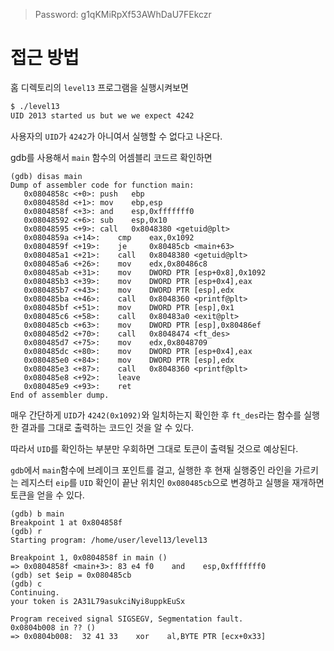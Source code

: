 > Password: g1qKMiRpXf53AWhDaU7FEkczr

# 접근 방법

홈 디렉토리의 `level13` 프로그램을 실행시켜보면

```bash
$ ./level13
UID 2013 started us but we we expect 4242
```

사용자의 `UID`가 `4242`가 아니여서 실행할 수 없다고 나온다.

gdb를 사용해서 `main` 함수의 어셈블리 코드르 확인하면
```
(gdb) disas main
Dump of assembler code for function main:
   0x0804858c <+0>:	push   ebp
   0x0804858d <+1>:	mov    ebp,esp
   0x0804858f <+3>:	and    esp,0xfffffff0
   0x08048592 <+6>:	sub    esp,0x10
   0x08048595 <+9>:	call   0x8048380 <getuid@plt>
   0x0804859a <+14>:	cmp    eax,0x1092
   0x0804859f <+19>:	je     0x80485cb <main+63>
   0x080485a1 <+21>:	call   0x8048380 <getuid@plt>
   0x080485a6 <+26>:	mov    edx,0x80486c8
   0x080485ab <+31>:	mov    DWORD PTR [esp+0x8],0x1092
   0x080485b3 <+39>:	mov    DWORD PTR [esp+0x4],eax
   0x080485b7 <+43>:	mov    DWORD PTR [esp],edx
   0x080485ba <+46>:	call   0x8048360 <printf@plt>
   0x080485bf <+51>:	mov    DWORD PTR [esp],0x1
   0x080485c6 <+58>:	call   0x80483a0 <exit@plt>
   0x080485cb <+63>:	mov    DWORD PTR [esp],0x80486ef
   0x080485d2 <+70>:	call   0x8048474 <ft_des>
   0x080485d7 <+75>:	mov    edx,0x8048709
   0x080485dc <+80>:	mov    DWORD PTR [esp+0x4],eax
   0x080485e0 <+84>:	mov    DWORD PTR [esp],edx
   0x080485e3 <+87>:	call   0x8048360 <printf@plt>
   0x080485e8 <+92>:	leave
   0x080485e9 <+93>:	ret
End of assembler dump.
```

매우 간단하게 `UID`가 `4242(0x1092)`와 일치하는지 확인한 후 `ft_des`라는 함수를 실행한 결과를 그대로 출력하는 코드인 것을 알 수 있다.

따라서 `UID`를 확인하는 부분만 우회하면 그대로 토큰이 출력될 것으로 예상된다.

`gdb`에서 `main`함수에 브레이크 포인트를 걸고, 실행한 후 현재 실행중인 라인을 가르키는 레지스터 `eip`를 `UID` 확인이 끝난 위치인 `0x080485cb`으로 변경하고 실행을 재개하면 토큰을 얻을 수 있다.

```
(gdb) b main
Breakpoint 1 at 0x804858f
(gdb) r
Starting program: /home/user/level13/level13

Breakpoint 1, 0x0804858f in main ()
=> 0x0804858f <main+3>:	83 e4 f0	and    esp,0xfffffff0
(gdb) set $eip = 0x080485cb
(gdb) c
Continuing.
your token is 2A31L79asukciNyi8uppkEuSx

Program received signal SIGSEGV, Segmentation fault.
0x0804b008 in ?? ()
=> 0x0804b008:	32 41 33	xor    al,BYTE PTR [ecx+0x33]
```